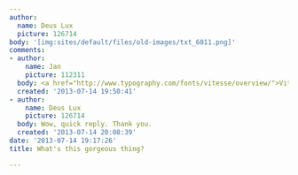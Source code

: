 ```yaml
---
author:
  name: Deus Lux
  picture: 126714
body: '[img:sites/default/files/old-images/txt_6011.png]'
comments:
- author:
    name: Jan
    picture: 112311
  body: <a href="http://www.typography.com/fonts/vitesse/overview/">Vitesse</a>.
  created: '2013-07-14 19:50:41'
- author:
    name: Deus Lux
    picture: 126714
  body: Wow, quick reply. Thank you.
  created: '2013-07-14 20:08:39'
date: '2013-07-14 19:17:26'
title: What's this gorgeous thing?

---
```


